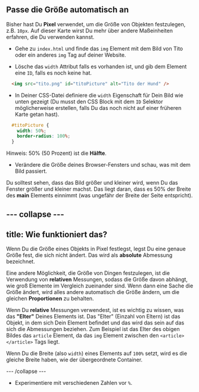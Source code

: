 ## Passe die Größe automatisch an

Bisher hast Du **Pixel** verwendet, um die Größe von Objekten festzulegen, z.B. `10px`. Auf dieser Karte wirst Du mehr über andere Maßeinheiten erfahren, die Du verwenden kannst.

+ Gehe zu `index.html` und finde das `img` Element mit dem Bild von Tito oder ein anderes `img` Tag auf deiner Website.

+ Lösche das `width` Attribut falls es vorhanden ist, und gib dem Element eine `ID`, falls es noch keine hat.

```html
  <img src="tito.png" id="titoPicture" alt="Tito der Hund" />
```

+ In Deiner CSS-Datei definiere die `width` Eigenschaft für Dein Bild wie unten gezeigt (Du musst den CSS Block mit dem `ID` Selektor möglicherweise erstellen, falls Du das noch nicht auf einer früheren Karte getan hast).

```css
  #titoPicture {
    width: 50%;
    border-radius: 100%;
  }
```

Hinweis: 50% (50 Prozent) ist die **Hälfte**.

+ Verändere die Größe deines Browser-Fensters und schau, was mit dem Bild passiert.

Du solltest sehen, dass das Bild größer und kleiner wird, wenn Du das Fenster größer und kleiner machst. Das liegt daran, dass es 50% der Breite des **main** Elements einnimmt (was ungefähr der Breite der Seite entspricht).

## \--- collapse \---

## title: Wie funktioniert das?

Wenn Du die Größe eines Objekts in Pixel festlegst, legst Du eine genaue Größe fest, die sich nicht ändert. Das wird als **absolute** Abmessung bezeichnet.

Eine andere Möglichkeit, die Größe von Dingen festzulegen, ist die Verwendung von **relativen** Messungen, sodass die Größe davon abhängt, wie groß Elemente im Vergleich zueinander sind. Wenn dann eine Sache die Größe ändert, wird alles andere automatisch die Größe ändern, um die gleichen **Proportionen** zu behalten.

Wenn Du **relative** Messungen verwendest, ist es wichtig zu wissen, was das **"Elter"** Deines Elements ist. Das "Elter" (Einzahl von Eltern) ist das Objekt, in dem sich Dein Element befindet und das wird das sein auf das sich die Abmessungen beziehen. Zum Beispiel ist das Elter des obigen Bildes das `article` Element, da das `img` Element zwischen den `<article></article>` Tags liegt.

Wenn Du die Breite (also `width`) eines Elements auf `100%` setzt, wird es die gleiche Breite haben, wie der übergeordnete Container.

\--- /collapse \---

+ Experimentiere mit verschiedenen Zahlen vor `%`.